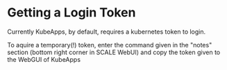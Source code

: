 # Getting a Login Token

Currently KubeApps, by default, requires a kubernetes token to login.

To aquire a temporary(!) token, enter the command given in the "notes" section (bottom right corner in SCALE WebUI) and copy the token given to the WebGUI of KubeApps
